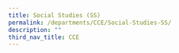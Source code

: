 ```yaml
---
title: Social Studies (SS)
permalink: /departments/CCE/Social-Studies-SS/
description: ""
third_nav_title: CCE
---
```


